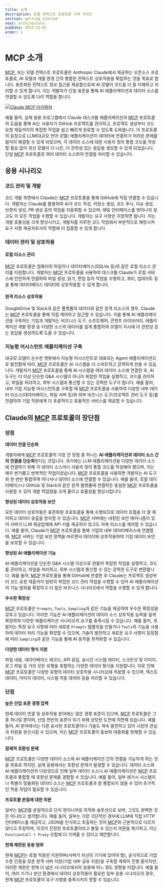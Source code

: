```yaml
---
title: 소개
description: 모델 컨텍스트 프로토콜 시작 가이드
section: getting_started
next: architecture
pubDate: 2024-12-01
order: 1
---
```


# MCP 소개

[MCP](https://www.claudemcp.com/), 또는 모델 컨텍스트 프로토콜은 Anthropic Claude에서 제공하는 오픈소스 프로토콜로, AI 모델과 개발 환경 간의 통합된 컨텍스트 상호작용을 확립하는 것을 목표로 합니다. 표준화된 컨텍스트 정보 접근을 제공함으로써 AI 모델이 코드를 더 잘 이해하고 처리할 수 있게 합니다. 이는 개발자가 단일 표준을 통해 AI 애플리케이션과 데이터 소스를 연결할 수 있도록 다리 역할을 합니다.

[![Claude MCP 아키텍처](https://static.claudemcp.com/images/claude-mcp.png "Claude MCP 아키텍처")](https://www.claudemcp.com/)

예를 들어, 실제 응용 프로그램에서 Claude 데스크톱 애플리케이션과 [MCP](https://www.claudemcp.com/) 프로토콜의 도움을 통해 AI는 사용자가 GitHub 프로젝트를 관리하고, 프로젝트 생성부터 코드 요청 제출까지의 복잡한 작업을 쉽고 빠르게 완료할 수 있도록 도와줍니다. 이 프로토콜의 등장으로 LLM(대규모 언어 모델) 애플리케이션이 데이터에 연결하기 어려운 문제를 철저히 해결할 수 있게 되었으며, 각 데이터 소스에 대한 사용자 정의 통합 코드를 작성할 필요 없이 최신 모델이 더 나은, 더 관련성 있는 응답을 생성할 수 있게 되었습니다. 단일 [MCP](https://www.claudemcp.com/) 프로토콜로 여러 데이터 소스와의 연결을 처리할 수 있습니다.

## 응용 시나리오

### 코드 관리 및 개발

코드 개발 측면에서 Claude는 [MCP](https://www.claudemcp.com/) 프로토콜을 통해 GitHub에 직접 연결할 수 있습니다. 개발자는 Claude를 활용하여 AI가 코드 작성, 저장소 생성, 코드 푸시, 이슈 생성, 브랜치 생성, PR 생성 등의 작업을 자동화할 수 있으며, 채팅 인터페이스를 벗어나지 않고도 이 모든 작업을 수행할 수 있습니다. 개발자는 요구 사항만 지정하면 됩니다. 이는 개발 효율성을 크게 향상시키고, 개발자를 지루한 코드 작업에서 부분적으로 해방시켜 요구 사항 제공자로서의 역할에 더 집중할 수 있게 합니다.

### 데이터 관리 및 상호작용

#### 로컬 리소스 관리

[MCP](https://www.claudemcp.com/) 프로토콜은 컴퓨터의 파일이나 데이터베이스(SQLite 등)와 같은 로컬 리소스 관리를 지원합니다. 개발자는 [MCP](https://www.claudemcp.com/) 프로토콜을 사용하여 데스크톱 Claude가 로컬 서비스에 안전하게 연결하여 파일 생성, 읽기, 편집 등의 작업을 수행하고, 쿼리, 업데이트 등을 통해 데이터베이스 데이터와 상호작용할 수 있게 합니다.

#### 원격 리소스 상호작용

GoogleDrive 및 Slack과 같은 플랫폼의 데이터와 같은 원격 리소스의 경우, Claude는 [MCP](https://www.claudemcp.com/) 프로토콜을 통해 직접 제어하고 접근할 수 있습니다. 이를 통해 AI 애플리케이션을 구축하는 기업과 개발자는 비즈니스 도구, 소프트웨어, 콘텐츠 라이브러리, 애플리케이션 개발 환경 등 다양한 소스의 데이터를 쉽게 통합하여 모델이 지시에 더 관련성 있는 응답을 생성하도록 도울 수 있습니다.

### 지능형 어시스턴트 애플리케이션 구축

대규모 모델이 순수한 챗봇에서 지능형 어시스턴트로 대표되는 Agent 애플리케이션으로 발전함에 따라, [MCP](https://www.claudemcp.com/) 프로토콜은 AI 시스템을 더 스마트하고 강력하게 만들 수 있습니다. 개발자가 [MCP](https://www.claudemcp.com/) 프로토콜을 통해 AI 시스템을 여러 데이터 소스에 연결한 후, AI 도구는 더 이상 단순한 Q&A 시스템이 아니라 복잡한 작업을 실행하고, 코드를 관리하고, 파일을 처리하고, 외부 시스템과 통신할 수 있는 강력한 도구가 됩니다. 예를 들어, 내부 기업 지능형 어시스턴트를 구축할 때 [MCP](https://www.claudemcp.com/) 프로토콜을 사용하여 다양한 내부 데이터 리소스(데이터베이스, 파일 서버 등)와 외부 비즈니스 도구(프로젝트 관리 도구 등)를 연결하여 기업 직원에게 더 포괄적이고 효율적인 서비스를 제공할 수 있습니다.

## Claude의 [MCP](https://www.claudemcp.com/) 프로토콜의 장단점

### 장점

**데이터 연결 단순화**

개발자에게 [MCP](https://www.claudemcp.com/) 프로토콜의 가장 큰 장점 중 하나는 **AI 애플리케이션과 데이터 소스 간의 연결을 단순화**한다는 것입니다. 과거에는 LLM 애플리케이션을 다양한 데이터 소스에 연결하기 위해 각 데이터 소스마다 사용자 정의 통합 코드를 작성해야 했으며, 이는 매우 번거롭고 반복적인 작업이었습니다. [MCP](https://www.claudemcp.com/) 프로토콜을 사용하면 개발자는 AI 도구와 한 번만 통합하여 어디서나 데이터 소스에 연결할 수 있습니다. 예를 들어, 로컬 데이터베이스나 GitHub 및 Slack과 같은 원격 플랫폼에 연결하든 동일한 [MCP](https://www.claudemcp.com/) 프로토콜을 사용할 수 있어 개발 작업량을 크게 줄이고 효율성을 향상시킵니다.

**향상된 데이터 상호작용 보안**

모든 데이터 상호작용은 표준화된 프로토콜을 통해 수행되므로 데이터 흐름을 더 잘 제어하고 데이터 유출을 방지할 수 있습니다. [MCP](https://www.claudemcp.com/) 서버에는 내장된 보안 메커니즘이 있어 서버가 LLM 제공업체에 API 키를 제공하지 않고도 자체 리소스를 제어할 수 있습니다. 예를 들어, Claude가 [MCP](https://www.claudemcp.com/) 프로토콜을 통해 기업의 내부 데이터베이스에 연결할 때, [MCP](https://www.claudemcp.com/) 서버는 기업 보안 정책을 따르면서 데이터와 상호작용하여 기업 데이터 보안을 보호할 수 있습니다.

**향상된 AI 애플리케이션 기능**

AI 애플리케이션을 단순한 Q&A 시스템 이상으로 만들어 복잡한 작업을 실행하고, 코드를 관리하고, 파일을 처리하고, 외부 시스템과 통신할 수 있는 강력한 도구로 변환합니다. 예를 들어, [MCP](https://www.claudemcp.com/) 프로토콜을 통해 GitHub에 연결한 후 Claude는 프로젝트 생성부터 코드 요청 제출까지 일련의 복잡한 코드 관리 작업을 수행할 수 있어 AI 애플리케이션의 기능 범위를 확장하고 더 많은 비즈니스 시나리오에서 역할을 수행할 수 있게 합니다.

**우수한 확장성**

[MCP](https://www.claudemcp.com/) 프로토콜은 `Prompts`, `Tools`, `Sampling`과 같은 기능을 제공하여 우수한 확장성을 갖추고 있습니다. 이러한 기능은 AI 애플리케이션의 데이터 소스 상호작용 능력을 쉽게 확장하여 다양한 애플리케이션 시나리오의 요구를 충족시킬 수 있습니다. 예를 들어, 개발자는 특정 요구 사항에 따라 새로운 `Prompts` 템플릿을 만들거나 `Tools`의 기능을 사용하여 데이터 처리 기능을 확장할 수 있으며, 기술이 발전하고 새로운 요구 사항이 등장함에 따라 `Sampling`과 같은 기능을 통해 AI 동작을 최적화할 수 있습니다.

**다양한 데이터 형식 지원**

파일 내용, 데이터베이스 레코드, API 응답, 실시간 시스템 데이터, 스크린샷 및 이미지, 로그 파일 등 거의 모든 유형을 포함하는 다양한 데이터 형식을 지원합니다. 이로 인해 [MCP](https://www.claudemcp.com/) 프로토콜은 다양한 유형의 데이터 상호작용 시나리오에 적용할 수 있으며, 텍스트 데이터, 이미지 데이터, 시스템 작동 데이터 등을 처리할 수 있습니다.

### 단점

**높은 산업 표준 경쟁 압력**

현재 데이터 연결 및 상호작용 분야에는 많은 경쟁 표준이 있으며, [MCP](https://www.claudemcp.com/) 프로토콜은 그 중 하나일 뿐이며, 산업 전반의 표준이 되기 위해 상당한 도전에 직면해 있습니다. 예를 들어, AI 분야에서는 다른 유사한 프로토콜이나 기술도 계속 발전하고 있어 시장의 관심과 자원을 분산시킬 수 있으며, 이는 [MCP](https://www.claudemcp.com/) 프로토콜의 홍보와 대중화를 방해할 수 있습니다.

**잠재적 호환성 문제**

[MCP](https://www.claudemcp.com/) 프로토콜은 다양한 데이터 소스와 AI 애플리케이션 간의 연결을 가능하게 하는 것을 목표로 하지만, 실제 응용에서는 호환성 문제가 발생할 수 있습니다. 데이터 소스와 AI 애플리케이션의 다양성으로 인해 일부 데이터 소스나 AI 애플리케이션은 [MCP](https://www.claudemcp.com/) 프로토콜과 통합할 때 호환성 문제를 경험할 수 있습니다. 예를 들어, 일부 레거시 시스템이나 특별히 맞춤화된 데이터 소스는 [MCP](https://www.claudemcp.com/) 프로토콜과 잘 통합되지 않을 수 있어 추가적인 적응 작업이 필요할 수 있습니다.

**프로토콜 본질에 대한 의문**

일부는 [MCP](https://www.claudemcp.com/)를 본질적으로 단지 엔지니어링 최적화 솔루션으로 보며, 그것도 완벽한 것은 아니라고 생각합니다. 예를 들어, 일부는 가장 극단적인 경우에 LLM에 직접 HTTP 인터페이스를 제공하고, JSON을 인식하고 호출하는 것이 [MCP](https://www.claudemcp.com/)와 근본적으로 다르지 않다고 주장하며, 이것이 진정한 프로토콜이라고 불릴 수 있는지 의문을 제기하고, 이는 `FunctionCall + Proxy` 조합에 더 가까울 수 있다고 제안합니다.

**현재 제한된 응용 범위**

현재 [MCP](https://www.claudemcp.com/)는 로컬 작동만 지원하며(서버가 자신의 기기에 있어야 함), 공식적으로 기업 수준 인증을 갖춘 원격 서버 지원(기업 내부 공유 지원)을 구축할 계획이 진행 중이지만, 이러한 제한은 현재 더 넓은 시나리오에서의 응용에 어느 정도 영향을 미칩니다. 예를 들어, 여러 기기나 분산 환경에서 데이터 상호작용이 필요한 일부 응용 시나리오의 경우, 현재 [MCP](https://www.claudemcp.com/) 프로토콜이 요구 사항을 충족시키지 못할 수 있습니다.

